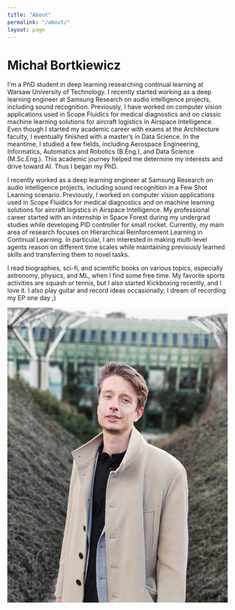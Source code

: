 ```yaml
---
title: "About"
permalink: "/about/"
layout: page
---
```


# Michał Bortkiewicz

I'm a PhD student in deep learning researching continual learning at Warsaw University of Technology. I recently started working as a deep learning engineer at Samsung Research on audio intelligence projects, including sound recognition. Previously, I have worked on computer vision applications used in Scope Fluidics for medical diagnostics and on classic machine learning solutions for aircraft logistics in Airspace Intelligence.
Even though I started my academic career with exams at the Architecture faculty, I eventually finished with a master’s in Data Science. In the meantime, I studied a few fields, including Aerospace Engineering, Informatics, Automatics and Robotics (B.Eng.), and Data Science (M.Sc.Eng.). This academic journey helped me determine my interests and drive toward AI. Thus I began my PhD.

I recently worked as a deep learning engineer at Samsung Research on audio intelligence projects, including sound recognition in a Few Shot Learning scenario. Previously, I worked on computer vision applications used in Scope Fluidics for medical diagnostics and on machine learning solutions for aircraft logistics in Airspace Intelligence. My professional career started with an internship in Space Forest during my undergrad studies while developing PID controller for small rocket. Currently, my main area of research focuses on Hierarchical Reinforcement Learning in Continual Learning. In particular, I am interested in making multi-level agents reason on different time scales while maintaining previously learned skills and transferring them to novel tasks.

I read biographies, sci-fi, and scientific books on various topics, especially astronomy, physics, and ML, when I find some free time. My favorite sports activities are squash or tennis, but I also started Kickboxing recently, and I love it. I also play guitar and record ideas occasionally; I dream of recording my EP one day ;)



![screenshot](edit_1.jpg)
